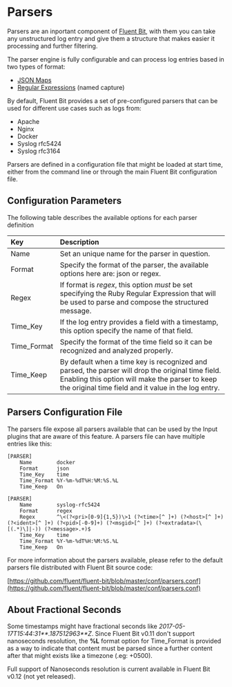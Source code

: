 # Parsers

Parsers are an inportant component of [Fluent Bit](http://fluentbit.io), with them you can take any unstructured log entry and give them a structure that makes easier it processing and further filtering.

The parser engine is fully configurable and can process log entries based in two types of format:

* [JSON Maps](json.md)
* [Regular Expressions](regular_expression.md) \(named capture\)

By default, Fluent Bit provides a set of pre-configured parsers that can be used for different use cases such as logs from:

* Apache
* Nginx
* Docker
* Syslog rfc5424
* Syslog rfc3164

Parsers are defined in a configuration file that might be loaded at start time, either from the command line or through the main Fluent Bit configuration file.

## Configuration Parameters

The following table describes the available options for each parser definition

| Key | Description |
| :--- | :--- |
| Name | Set an unique name for the parser in question. |
| Format | Specify the format of the parser, the available options here are: json or regex. |
| Regex | If format is _regex_, this option _must_ be set specifying the Ruby Regular Expression that will be used to parse and compose the structured message. |
| Time\_Key | If the log entry provides a field with a timestamp, this option specify the name of that field. |
| Time\_Format | Specify the format of the time field so it can be recognized and analyzed properly. |
| Time\_Keep | By default when a time key is recognized and parsed, the parser will drop the original time field. Enabling this option will make the parser to keep the original time field and it value in the log entry. |

## Parsers Configuration File

The parsers file expose all parsers available that can be used by the Input plugins that are aware of this feature. A parsers file can have multiple entries like this:

```text
[PARSER]
    Name        docker
    Format      json
    Time_Key    time
    Time_Format %Y-%m-%dT%H:%M:%S.%L
    Time_Keep   On

[PARSER]
    Name        syslog-rfc5424
    Format      regex
    Regex       ^\<(?<pri>[0-9]{1,5})\>1 (?<time>[^ ]+) (?<host>[^ ]+) (?<ident>[^ ]+) (?<pid>[-0-9]+) (?<msgid>[^ ]+) (?<extradata>(\[(.*)\]|-)) (?<message>.+)$
    Time_Key    time
    Time_Format %Y-%m-%dT%H:%M:%S.%L
    Time_Keep   On
```

For more information about the parsers available, please refer to the default parsers file distributed with Fluent Bit source code:

[https://github.com/fluent/fluent-bit/blob/master/conf/parsers.conf](https://github.com/fluent/fluent-bit/blob/master/conf/parsers.conf)

## About Fractional Seconds

Some timestamps might have fractional seconds like _2017-05-17T15:44:31**.187512963**Z_. Since Fluent Bit v0.11 don't support nanoseconds resolution, the **%L** format option for Time\_Format is provided as a way to indicate that content must be parsed since a further content after that might exists like a timezone \(.eg: +0500\).

Full support of Nanoseconds resolution is current available in Fluent Bit v0.12 \(not yet released\).

